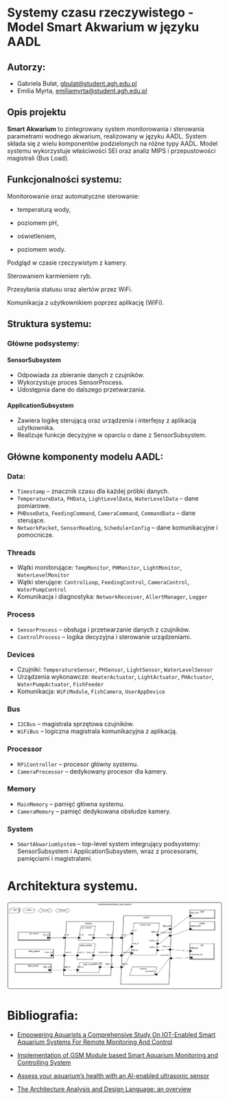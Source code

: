 # Systemy czasu rzeczywistego - Model Smart Akwarium w języku AADL

## Autorzy:
- Gabriela Bułat, gbulat@student.agh.edu.pl
- Emilia Myrta, emiliamyrta@student.agh.edu.pl

## Opis projektu

**Smart Akwarium** to zintegrowany system monitorowania i sterowania parametrami wodnego akwarium, realizowany w języku AADL. System składa się z wielu komponentów podzielonych na różne typy AADL. Model systemu wykorzystuje właściwości SEI oraz analiz MIPS i przepustowości magistrali (Bus Load).

## Funkcjonalności systemu:

Monitorowanie oraz automatyczne sterowanie:

- temperaturą wody,

- poziomem pH,

- oświetleniem,

- poziomem wody.

Podgląd w czasie rzeczywistym z kamery.

Sterowaniem karmieniem ryb.

Przesyłania statusu oraz alertów przez WiFi.

Komunikacja z użytkownikiem poprzez aplikację (WiFi).

## Struktura systemu:
 
 ### Główne podsystemy:

 #### SensorSubsystem
- Odpowiada za zbieranie danych z czujników.
- Wykorzystuje proces SensorProcess.
- Udostępnia dane do dalszego przetwarzania.

#### ApplicationSubsystem
- Zawiera logikę sterującą oraz urządzenia i interfejsy z aplikacją użytkownika.
- Realizuje funkcje decyzyjne w oparciu o dane z SensorSubsystem.

## Główne komponenty modelu AADL:

 ### Data:
- `Timestamp` – znacznik czasu dla każdej próbki danych.
- `TemperatureData`, `PHData`, `LightLevelData`, `WaterLevelData` – dane pomiarowe.
- `PHDoseData`, `FeedingCommand`, `CameraCommand`, `CommandData` – dane sterujące.
- `NetworkPacket`, `SensorReading`, `SchedulerConfig` – dane komunikacyjne i pomocnicze.

### Threads
- Wątki monitorujące: `TempMonitor`, `PHMonitor`, `LightMonitor`, `WaterLevelMonitor`
- Wątki sterujące: `ControlLoop`, `FeedingControl`, `CameraControl`, `WaterPumpControl`
- Komunikacja i diagnostyka: `NetworkReceiver`, `AllertManager`, `Logger`
  
### Process
- `SensorProcess` – obsługa i przetwarzanie danych z czujników.
- `ControlProcess` – logika decyzyjna i sterowanie urządzeniami.

### Devices
- Czujniki: `TemperatureSensor`, `PHSensor`, `LightSensor`, `WaterLevelSensor`
- Urządzenia wykonawcze: `HeaterActuator`, `LightActuator`, `PHActuator`, `WaterPumpActuator`, `FishFeeder`
- Komunikacja: `WiFiModule`, `FishCamera`, `UserAppDevice`

### Bus
- `I2CBus` – magistrala sprzętowa czujników.
- `WiFiBus` – logiczna magistrala komunikacyjna z aplikacją.

### Processor
- `RPiController` – procesor główny systemu.
- `CameraProcessor` – dedykowany procesor dla kamery.

### Memory
- `MainMemory` – pamięć główna systemu.
- `CameraMemory` – pamięć dedykowana obsłudze kamery.

### System
- `SmartAkwariumSystem` – top-level system integrujący podsystemy: SensorSubsystem i ApplicationSubsystem, wraz z procesorami, pamięciami i magistralami.

# Architektura systemu.

![Diagram smart akwarium](smart_akwarium_diagram.png)

# Bibliografia:

- [Empowering Aquarists a Comprehensive Study On IOT-Enabled Smart Aquarium Systems For Remote Monitoring And Control](https://www.researchgate.net/publication/382053839_Empowering_Aquarists_a_Comprehensive_Study_On_IOT-Enabled_Smart_Aquarium_Systems_For_Remote_Monitoring_And_Control)

- [Implementation of GSM Module based Smart Aquarium Monitoring and Controlling System](https://www.researchgate.net/publication/375553645_Implementation_of_GSM_Module_based_Smart_Aquarium_Monitoring_and_Controlling_System)

- [Assess your aquarium’s health with an AI-enabled ultrasonic sensor](https://blog.arduino.cc/2024/05/07/assess-your-aquariums-health-with-an-ai-enabled-ultrasonic-sensor/)

- [The Architecture Analysis and
Design Language: an overview](http://www.openaadl.org/downloads/tutorial_models15/part1_introducing_aadl.pdf)
